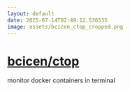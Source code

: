 ```yaml
---
layout: default
date: 2025-07-14T02:49:12.536535
image: assets/bcicen_ctop_cropped.png
---
```


# [bcicen/ctop](https://github.com/bcicen/ctop)

monitor docker containers in terminal
